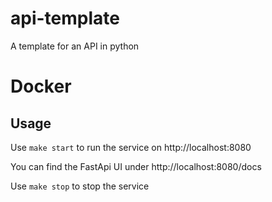 # api-template
A template for an API in python


# Docker

## Usage

Use `make start` to run the service on http://localhost:8080

You can find the FastApi UI under http://localhost:8080/docs

Use `make stop` to stop the service
